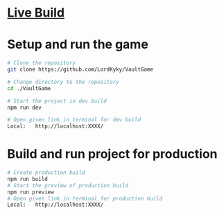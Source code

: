 # [Live Build](https://lordkyky.itch.io/vault-mini-game)
# Setup and run the game
```sh
# Clone the repository
git clone https://github.com/LordKyky/VaultGame

# Change directory to the repository
cd ./VaultGame

# Start the project in dev build 
npm run dev

# Open given link in terminal for dev build
Local:   http://localhost:XXXX/
```
# Build and run project for production
```sh
# Create production build
npm run build
# Start the preview of production build 
npm run preview
# Open given link in terminal for production build
Local:   http://localhost:XXXX/
```
